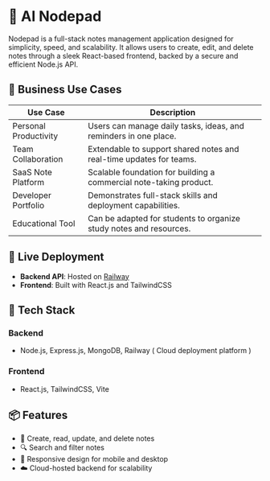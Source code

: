 # 📝 AI Nodepad

Nodepad is a full-stack notes management application designed for simplicity, speed, and scalability. It allows users to create, edit, and delete notes through a sleek React-based frontend, backed by a secure and efficient Node.js API.


## 💼 Business Use Cases

| Use Case               | Description                                                                 |
|------------------------|-----------------------------------------------------------------------------|
| Personal Productivity  | Users can manage daily tasks, ideas, and reminders in one place.            |
| Team Collaboration     | Extendable to support shared notes and real-time updates for teams.         |
| SaaS Note Platform     | Scalable foundation for building a commercial note-taking product.          |
| Developer Portfolio    | Demonstrates full-stack skills and deployment capabilities.                 |
| Educational Tool       | Can be adapted for students to organize study notes and resources.          |



## 🚀 Live Deployment

- **Backend API**: Hosted on [Railway](https://ai-notes-management-api-production.up.railway.app/)
- **Frontend**: Built with React.js and TailwindCSS

## 🧱 Tech Stack

### Backend
- Node.js, Express.js, MongoDB, Railway (  Cloud deployment platform )

### Frontend
- React.js, TailwindCSS, Vite


## 📦 Features

- 📝 Create, read, update, and delete notes
- 🔍 Search and filter notes
- 📱 Responsive design for mobile and desktop
- ☁️ Cloud-hosted backend for scalability





